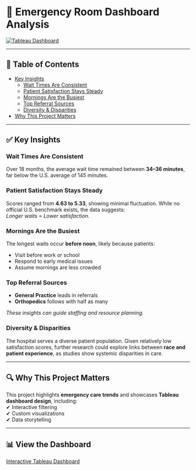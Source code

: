 # 🏥 Emergency Room Dashboard Analysis

[![Tableau Dashboard](https://img.shields.io/badge/View-Dashboard-blue?logo=tableau)](https://public.tableau.com/app/profile/ryazania.utami/viz/EmergencyRoom_17549791249080/Dashboard1)

---

## 📌 Table of Contents
- [Key Insights](#key-insights)
  - [Wait Times Are Consistent](#wait-times-are-consistent)
  - [Patient Satisfaction Stays Steady](#patient-satisfaction-stays-steady)
  - [Mornings Are the Busiest](#mornings-are-the-busiest)
  - [Top Referral Sources](#top-referral-sources)
  - [Diversity & Disparities](#diversity--disparities)
- [Why This Project Matters](#why-this-project-matters)

---

## ✅ Key Insights

### Wait Times Are Consistent
Over 18 months, the average wait time remained between **34–36 minutes**, far below the U.S. average of 145 minutes.

### Patient Satisfaction Stays Steady
Scores ranged from **4.63 to 5.33**, showing minimal fluctuation. While no official U.S. benchmark exists, the data suggests:  
*Longer waits = Lower satisfaction.*

### Mornings Are the Busiest
The longest waits occur **before noon**, likely because patients:  
- Visit before work or school  
- Respond to early medical issues  
- Assume mornings are less crowded  

### Top Referral Sources
- **General Practice** leads in referrals  
- **Orthopedics** follows with half as many  

*These insights can guide staffing and resource planning.*

### Diversity & Disparities
The hospital serves a diverse patient population. Given relatively low satisfaction scores, further research could explore links between **race and patient experience**, as studies show systemic disparities in care.

---

## 🔍 Why This Project Matters
This project highlights **emergency care trends** and showcases **Tableau dashboard design**, including:  
✔ Interactive filtering  
✔ Custom visualizations  
✔ Data storytelling  

---

## 📊 View the Dashboard
[Interactive Tableau Dashboard](https://public.tableau.com/app/profile/ryazania.utami/viz/EmergencyRoom_17549791249080/Dashboard1)

